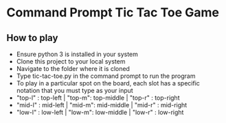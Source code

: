 # Command Prompt Tic Tac Toe Game
## How to play
<ul>
<li> Ensure python 3 is installed in your system</li>
<li> Clone this project to your local system</li>
<li> Navigate to the folder where it is cloned</li>
<li> Type tic-tac-toe.py in the command prompt to run the program</li>
<li> To play in a particular spot on the board, each slot has a specific notation that you must type as your input</li>
<li> "top-l" : top-left | "top-m": top-middle | "top-r" : top-right</li>
<li> "mid-l" : mid-left | "mid-m": mid-middle | "mid-r" : mid-right</li>
<li> "low-l" : low-left | "low-m": low-middle | "low-r" : low-right</li>
</ul>

